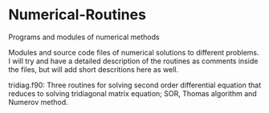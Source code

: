 # Numerical-Routines
Programs and modules of numerical methods 

Modules and source code files of numerical solutions to different problems. I will try and have a detailed description of the routines as comments inside the files, but will add short descritions here as well.

tridiag.f90: Three routines for solving second order differential equation that reduces to solving tridiagonal matrix equation; SOR, Thomas algorithm and Numerov method.


